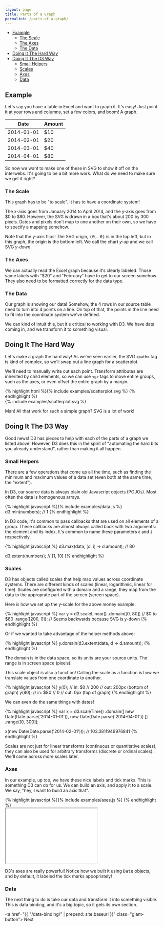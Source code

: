 ```yaml
---
layout: page
title: Parts of a Graph
permalink: /parts-of-a-graph/
---
```


- [Example](#example)
  - [The Scale](#the-scale)
  - [The Axes](#the-axes)
  - [The Data](#the-data)
- [Doing It The Hard Way](#doing-it-the-hard-way)
- [Doing It The D3 Way](#doing-it-the-d3-way)
  - [Small Helpers](#small-helpers)
  - [Scales](#scales)
  - [Axes](#axes)
  - [Data](#data)

## Example

Let's say you have a table in Excel and want to graph it. It's easy! Just point
it at your rows and columns, set a few colors, and boom! A graph.

<div class="ex-1 example-row-2">
  <div class="example example-source">
    <table class="data-table">
      <thead>
        <tr>
          <th>Date</th>
          <th>Amount</th>
        </tr>
      </thead>
      <tbody>
        <tr>
          <td>2014-01-01</td>
          <td>$10</td>
        </tr>
        <tr>
          <td>2014-02-01</td>
          <td>$20</td>
        </tr>
        <tr>
          <td>2014-03-01</td>
          <td>$40</td>
        </tr>
        <tr>
          <td>2014-04-01</td>
          <td>$80</td>
        </tr>
      </tbody>
    </table>
  </div>

  <div class="example example-result">
  </div>
</div>

So now we want to make one of these in SVG to show it off on the interwebs.
It's going to be a bit more work. What do we need to make sure we get it right?

### The Scale

This graph has to be "to scale". It has to have a coordinate system!

The x-axis goes from January 2014 to April 2014, and the y-axis goes from $0 to
$80. However, the SVG is drawn in a box that's about 200 by 300 pixels. Dates
and pixels don't map to one another on their own, so we have to specify a mapping
somehow.

<div class="info">
  Note that the y-axis flips! The SVG origin, <kbd>(0, 0)</kbd> is in the top left,
  but in this graph, the origin is the bottom left. We call the chart
  <em>y-up</em> and we call SVG <em>y-down</em>.
</div>

### The Axes

We can actually read the Excel graph because it's clearly labeled. Those same labels
with "$20" and "February" have to get to our screen somehow. They also need to be
formatted correctly for the data type.

### The Data

Our graph is showing our data! Somehow, the 4 rows in our source table
need to turn into 4 points on a line. On top of that, the points in the line
need to fit into the coordinate system we've defined.

We can kind of intuit this, but it's critical to working with D3. We have data
coming in, and we transform it to something visual.

## Doing It The Hard Way

Let's make a graph the hard way! As we've seen earlier, the SVG `<path>` tag is
kind of complex, so we'll swap out a line graph for a scatterplot.

We'll need to manually write out each point. Transform attributes are inherited
by child elements, so we can use `<g>` tags to move entire groups, such as the
axes, or even offset the entire graph by a margin.

<div class="example-row-2">
  <div class="example">
    {% highlight html
      %}{% include examples/scatterplot.svg %}
    {% endhighlight %}
  </div>
  <div class="example">
    {% include examples/scatterplot.svg %}
  </div>
</div>

Man! All that work for such a simple graph? SVG is a lot of work!

## Doing It The D3 Way

Good news! D3 has pieces to help with each of the parts of a graph we listed
above! However, D3 does this in the spirit of "automating the hard bits you
already understand", rather than making it all happen.

### Small Helpers

There are a few operations that come up all the time, such as finding the
minimum and maximum values of a data set (even both at the same time, the
"extent").

In D3, our source data is always plain old Javascript objects (POJOs). Most
often the data is homogenous arrays.

<div class="example-row-1">
  <div class="example">
    {% highlight javascript
      %}{% include examples/data.js %}
d3.min(numbers);
// 1
    {% endhighlight %}
  </div>
</div>

In D3 code, it's common to pass callbacks that are used on all elements of a
group. These callbacks are almost always called back with two arguments: the
element and its index. It's common to name these parameters `d` and `i`
respectively.

<div class="example-row-1">
  <div class="example">
    {% highlight javascript %}
d3.max(data, (d, i) => d.amount);
// 80

d3.extent(numbers);
// [1, 10]
    {% endhighlight %}
  </div>
</div>

### Scales

D3 has objects called scales that help map values across coordinate systems.
There are different kinds of scales (linear, logarithmic, linear for time).
Scales are configured with a domain and a range, they map from the data to
the approprate part of the screen (screen space).

Here is how we set up the y-scale for the above money example:

<div class="example-row-1">
  <div class="example">
    {% highlight javascript %}
var y = d3.scaleLinear()
  .domain([0, 80]) // $0 to $80
  .range([200, 0]); // Seems backwards because SVG is y-down
    {% endhighlight %}
  </div>
</div>

Or if we wanted to take advantage of the helper methods above:

<div class="example-row-1">
  <div class="example">
    {% highlight javascript %}
y.domain(d3.extent(data, d => d.amount));
    {% endhighlight %}
  </div>
</div>


The domain is in the data space, so its units are your source units. The range
is in screen space (pixels).

This scale object is also a function! Calling the scale as a function is how
we translate values from one coordinate to another.

<div class="example-row-1">
  <div class="example">
    {% highlight javascript %}
y(0);   // in: $0
// 200  // out: 200px (bottom of graph)
y(80);  // in: $80
// 0    // out: 0px (top of graph)
    {% endhighlight %}
  </div>
</div>

We can even do the same things with dates!

<div class="example-row-1">
  <div class="example">
    {% highlight javascript %}
var x = d3.scaleTime()
    .domain([
      new Date(Date.parse('2014-01-01')),
      new Date(Date.parse('2014-04-01'))
    ])
    .range([0, 300]);

x(new Date(Date.parse('2014-02-01')));
// 103.3811949976841
    {% endhighlight %}
  </div>
</div>

Scales are not just for linear transforms (continuous or quantitative scales),
they can also be used for arbitrary transforms (discrete or ordinal scales).
We'll come across more scales later.

### Axes

In our example, up top, we have these nice labels and tick marks. This is
something D3 can do for us. We can build an axis, and apply it to a scale. We
say, "hey, I want to build an axis that".

<div class="example-row-2">
  <div class="example">
    {% highlight javascript
      %}{% include examples/axes.js %}
    {% endhighlight %}
  </div>

  <iframe class="example"
    height="180"
    src="{{ "/examples/axes/" | prepend: site.baseurl }}">
  </iframe>
</div>

D3's axes are really powerful! Notice how we built it using <kbd>Date</kbd>
objects, and by default, it labeled the tick marks appopriately!

### Data

The next thing to do is take our data and transform it into something visible.
This is data binding, and it's a big topic, so it gets its own section.

<a href="{{ "/data-binding/" | prepend: site.baseurl }}" class="giant-button">
  Next
</a>


<script type="text/javascript" src="{{ "/javascripts/parts-of-a-graph.js" | prepend: site.baseurl }}"></script>
